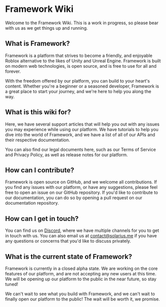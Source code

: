# Framework Wiki

Welcome to the Framework Wiki. This is a work in progress, so please bear with us as we get things up and running.

## What is Framework?

Framework is a platform that strives to become a friendly, and enjoyable Roblox alternative to the likes of Unity and Unreal Engine. Framework is built on modern web technologies, is open source, and is free to use for all and forever.

With the freedom offered by our platform, you can build to your heart's content. Whether you're a beginner or a seasoned developer, Framework is a great place to start your journey, and we're here to help you along the way.

## What is this wiki for?

Here, we have several support articles that will help you out with any issues you may experience while using our platform. We have tutorials to help you dive into the world of Framework, and we have a list of all of our APIs and their respective documentation.

You can also find our legal documents here, such as our Terms of Service and Privacy Policy, as well as release notes for our platform.

## How can I contribute?

Framework is open source on GitHub, and we welcome all contributions. If you find any issues with our platform, or have any suggestions, please feel free to open an issue on our GitHub repository. If you'd like to contribute to our documentation, you can do so by opening a pull request on our documentation repository.

## How can I get in touch?

You can find us on [Discord](https://discord.gg/g88JS6Tmte), where we have multiple channels for you to get in touch with us. You can also email us at [contact@solarius.me](mailto:contact@solarius.me) if you have any questions or concerns that you'd like to discuss privately.

## What is the current state of Framework?

Framework is currently in a closed alpha state. We are working on the core features of our platform, and are not accepting any new users at this time. We will be opening up our platform to the public in the near future, so stay tuned!

We can't wait to see what you build with Framework, and we can't wait to finally open our platform to the public! The wait will be worth it, we promise.
